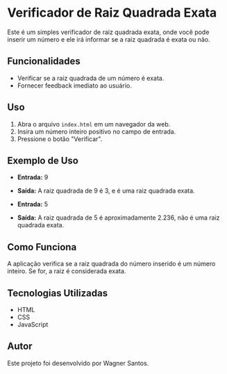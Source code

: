 # Verificador de Raiz Quadrada Exata

Este é um simples verificador de raiz quadrada exata, onde você pode inserir um número e ele irá informar se a raiz quadrada é exata ou não.

## Funcionalidades

- Verificar se a raiz quadrada de um número é exata.
- Fornecer feedback imediato ao usuário.

## Uso

1. Abra o arquivo `index.html` em um navegador da web.
2. Insira um número inteiro positivo no campo de entrada.
3. Pressione o botão "Verificar".

## Exemplo de Uso

- **Entrada:** 9
- **Saída:** A raiz quadrada de 9 é 3, e é uma raiz quadrada exata.

- **Entrada:** 5
- **Saída:** A raiz quadrada de 5 é aproximadamente 2.236, não é uma raiz quadrada exata.

## Como Funciona

A aplicação verifica se a raiz quadrada do número inserido é um número inteiro. Se for, a raiz é considerada exata.

## Tecnologias Utilizadas

- HTML
- CSS
- JavaScript

## Autor 

Este projeto foi desenvolvido por Wagner Santos.



